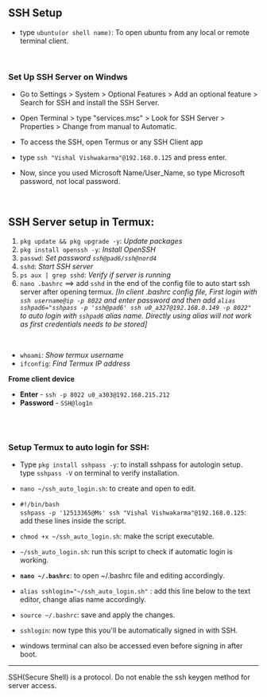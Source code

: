 
## SSH Setup
- type `ubuntu(or shell name)`: To open ubuntu from any local or remote terminal client.

<br>

### Set Up SSH Server on Windws
- Go to Settings > System > Optional Features > Add an optional feature > Search for SSH and install the SSH Server.
- Open Terminal > type "services.msc" > Look for SSH Server > Properties > Change from manual to Automatic.

- To access the SSH, open Termus or any SSH Client app
- type `ssh "Vishal Vishwakarma"@192.168.0.125` and press enter.
- Now, since you used Microsoft Name/User_Name, so type Microsoft password, not local password.

<br>



 ## SSH Server setup in Termux:
 1. `pkg update && pkg upgrade -y`: _Update packages_
 2. `pkg install openssh -y`: _Install OpenSSH_
 3. `passwd`: _Set password `ssh@pad6/ssh@nord4`_
 4. `sshd`: _Start SSH server_
 5. `ps aux | grep sshd`: _Verify if server is running_ 
 5. `nano .bashrc` ==> add `sshd` in the end of the config file to auto start ssh server after opening termux.
_[In client .bashrc config file, First login with `ssh username@ip -p 8022` and enter password and then add `alias sshpad6="sshpass -p 'ssh@pad6' ssh u0_a327@192.168.0.149 -p 8022"` to auto login with `sshpad6` alias name. Directly using alias will not work as first credentials needs to be stored]_

<br>

- `whoami`: _Show termux username_
- `ifconfig`: _Find Termux IP address_

**Frome client device**
- **Enter** - `ssh -p 8022 u0_a303@192.168.215.212`
- **Password** - `SSH@log1n`

<br>
<br>

### Setup Termux to auto login for SSH:
- Type `pkg install sshpass -y`: to install sshpass for autologin setup. type `sshpass -V` on terminal to verify installation.
- `nano ~/ssh_auto_login.sh`: to create and open to edit.
- `#!/bin/bash` <br>
`sshpass -p '12513365@Ms' ssh "Vishal Vishwakarma"@192.168.0.125`: add these lines inside the script.
- `chmod +x ~/ssh_auto_login.sh`: make the script executable.
- `~/ssh_auto_login.sh`: run this script to check if automatic login is working.

- **`nano ~/.bashrc`**: to open ~/.bashrc file and editing accordingly.
- `alias sshlogin="~/ssh_auto_login.sh"` : add this line below to the text editor, change alias name accordingly.
- `source ~/.bashrc`: save and apply the changes.
- `sshlogin`: now type this you'll be automatically signed in with SSH. 


- windows terminal can also be accessed even before signing in after boot.

---

SSH(Secure Shell) is a protocol. Do not enable the ssh keygen method for server access.


